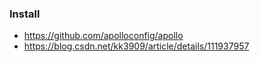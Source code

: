 
### Install
* https://github.com/apolloconfig/apollo
* https://blog.csdn.net/kk3909/article/details/111937957
